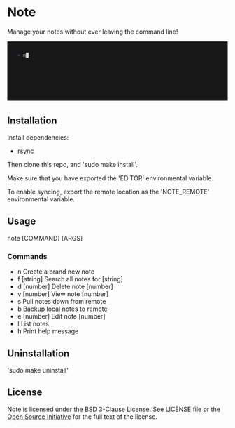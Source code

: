 # Note

Manage your notes without ever leaving the command line!

![Note Demo](demo.gif)

## Installation

Install dependencies:
- [rsync](https://rsync.samba.org/)

Then clone this repo, and 'sudo make install'.

Make sure that you have exported the 'EDITOR' environmental variable.

To enable syncing, export the remote location as the 'NOTE_REMOTE' environmental variable.

## Usage

note [COMMAND] [ARGS]

### Commands

- n             Create a brand new note
- f [string]    Search all notes for [string]
- d [number]    Delete note [number]
- v [number]    View note [number]
- s             Pull notes down from remote
- b             Backup local notes to remote
- e [number]    Edit note [number]
- l             List notes
- h             Print help message

## Uninstallation

'sudo make uninstall'

## License

Note is licensed under the BSD 3-Clause License. See LICENSE file or the [Open Source Initiative](https://opensource.org/license/bsd-3-clause/) for the full text of the license.
